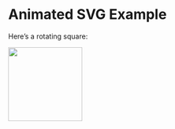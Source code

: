 # Animated SVG Example

Here’s a rotating square:

<img src="https://github.com/AnubhavChaturvedi-GitHub/Speech-To-Text-Python-SR-/blob/main/Asset/svgviewer-output(1).svg" width="150" />

